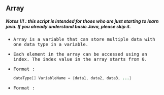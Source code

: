 ## Array
##### Notes !!! : this script is intended for those who are just starting to learn java. If you already understand basic Java, please skip it.

- <samp>Array is a variable that can store multiple data with one data type in a variable.</samp>

- <samp>Each element in the array can be accessed using an index. The index value in the array starts from 0.</samp>

- <samp>Format :</samp>

  ```java
  dataType[] VariableName = {data1, data2, data3, ...}
  ```
  
- <samp>Format :</samp>







